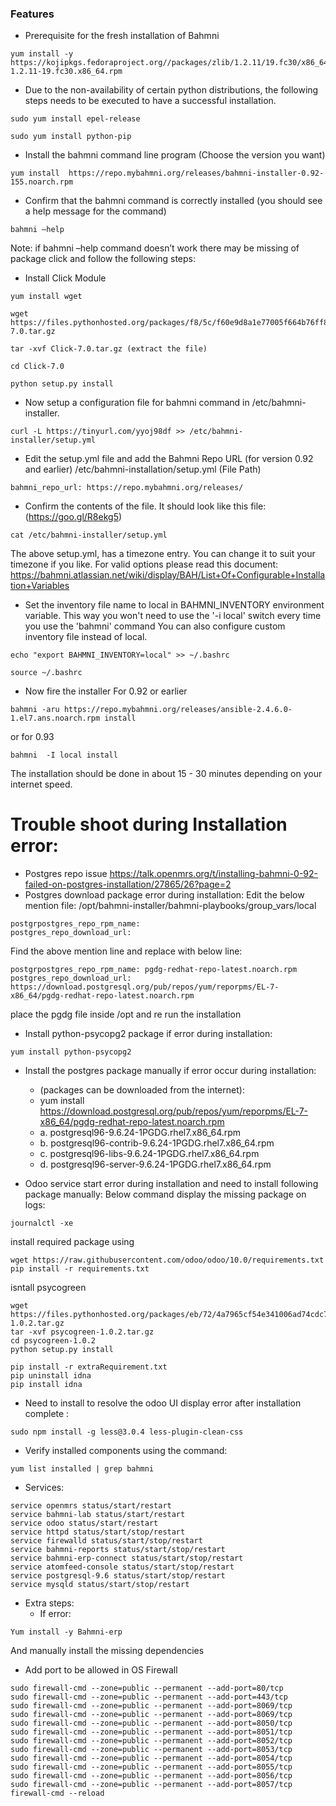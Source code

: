 ### Features

- Prerequisite for the fresh installation of Bahmni
```
yum install -y https://kojipkgs.fedoraproject.org//packages/zlib/1.2.11/19.fc30/x86_64/zlib-1.2.11-19.fc30.x86_64.rpm
```
- Due to the non-availability of certain python distributions, the following steps needs to be executed to have a successful installation.
```
sudo yum install epel-release
```
```
sudo yum install python-pip
```
- Install the bahmni command line program (Choose the version you want)
```
yum install  https://repo.mybahmni.org/releases/bahmni-installer-0.92-155.noarch.rpm
```
- Confirm that the bahmni command is correctly installed (you should see a help message for the command)
```
bahmni –help
```
Note: if bahmni –help command doesn’t work there may be missing of package click and follow the following steps:
- Install Click Module
```
yum install wget
```
```
wget https://files.pythonhosted.org/packages/f8/5c/f60e9d8a1e77005f664b76ff8aeaee5bc05d0a91798afd7f53fc998dbc47/Click-7.0.tar.gz
``` 
```
tar -xvf Click-7.0.tar.gz (extract the file)
```
```
cd Click-7.0
```
```
python setup.py install
```
- Now setup a configuration file for bahmni command in /etc/bahmni-installer.
```
curl -L https://tinyurl.com/yyoj98df >> /etc/bahmni-installer/setup.yml
```
- Edit the setup.yml file and add the Bahmni Repo URL (for version 0.92 and earlier)
/etc/bahmni-installation/setup.yml (File Path)
```
bahmni_repo_url: https://repo.mybahmni.org/releases/
```
- Confirm the contents of the file. It should look like this file: (https://goo.gl/R8ekg5)
```
cat /etc/bahmni-installer/setup.yml
```
 The above setup.yml, has a timezone entry. You can change it to suit your timezone if you like. For valid options
please read this document: https://bahmni.atlassian.net/wiki/display/BAH/List+Of+Configurable+Installation+Variables
- Set the inventory file name to local in BAHMNI_INVENTORY environment variable. This way you won't need to use the '-i local' switch every time you use the 'bahmni' command
You can also configure custom inventory file instead of local.
```
echo "export BAHMNI_INVENTORY=local" >> ~/.bashrc
```
```
source ~/.bashrc
```
- Now fire the installer
For 0.92 or earlier
```
bahmni -aru https://repo.mybahmni.org/releases/ansible-2.4.6.0-1.el7.ans.noarch.rpm install
```
or for 0.93
```
bahmni  -I local install 
```
The installation should be done in about 15 - 30 minutes depending on your internet speed.
# Trouble shoot during Installation error:
- Postgres repo issue
https://talk.openmrs.org/t/installing-bahmni-0-92-failed-on-postgres-installation/27865/26?page=2
-  Postgres download package error during installation:
 Edit the below mention file:
/opt/bahmni-installer/bahmni-playbooks/group_vars/local 
```
postgrpostgres_repo_rpm_name:
postgres_repo_download_url:
```
Find the above mention line and replace with below line:
```
postgrpostgres_repo_rpm_name: pgdg-redhat-repo-latest.noarch.rpm
postgres_repo_download_url: https://download.postgresql.org/pub/repos/yum/reporpms/EL-7-x86_64/pgdg-redhat-repo-latest.noarch.rpm
```
place the pgdg file inside /opt and re run the installation
- Install python-psycopg2 package if error during installation: 
```
yum install python-psycopg2
```
- Install the postgres package manually if error occur during installation:

	- (packages can be downloaded from the internet):
	- yum install  https://download.postgresql.org/pub/repos/yum/reporpms/EL-7-x86_64/pgdg-redhat-repo-latest.noarch.rpm
	- a.	postgresql96-9.6.24-1PGDG.rhel7.x86_64.rpm
	- b.	postgresql96-contrib-9.6.24-1PGDG.rhel7.x86_64.rpm
	- c.	postgresql96-libs-9.6.24-1PGDG.rhel7.x86_64.rpm
	- d.	postgresql96-server-9.6.24-1PGDG.rhel7.x86_64.rpm
- Odoo service start error during installation and need to install following package manually:
Below command display the missing package on logs:
```
journalctl -xe
```
install required package using
```
wget https://raw.githubusercontent.com/odoo/odoo/10.0/requirements.txt
pip install -r requirements.txt
```
isntall psycogreen
```
wget https://files.pythonhosted.org/packages/eb/72/4a7965cf54e341006ad74cdc72cd6572c789bc4f4e3fadc78672f1fbcfbd/psycogreen-1.0.2.tar.gz
tar -xvf psycogreen-1.0.2.tar.gz
cd psycogreen-1.0.2
python setup.py install
```


```
pip install -r extraRequirement.txt
pip uninstall idna
pip install idna
```


- Need to install to resolve the odoo UI display error after installation complete :
```
sudo npm install -g less@3.0.4 less-plugin-clean-css
```
- Verify installed components using the command:
```
yum list installed | grep bahmni
```
- Services:
```
service openmrs status/start/restart
service bahmni-lab status/start/restart
service odoo status/start/restart
service httpd status/start/stop/restart
service firewalld status/start/stop/restart
service bahmni-reports status/start/stop/restart
service bahmni-erp-connect status/start/stop/restart
service atomfeed-console status/start/stop/restart
service postgresql-9.6 status/start/stop/restart
service mysqld status/start/stop/restart
```
- Extra steps:
	- If error:
```
Yum install -y Bahmni-erp
```
And manually install the missing dependencies

- Add port to be allowed in OS Firewall
```
sudo firewall-cmd --zone=public --permanent --add-port=80/tcp
sudo firewall-cmd --zone=public --permanent --add-port=443/tcp
sudo firewall-cmd --zone=public --permanent --add-port=8069/tcp
sudo firewall-cmd --zone=public --permanent --add-port=8069/tcp
sudo firewall-cmd --zone=public --permanent --add-port=8050/tcp
sudo firewall-cmd --zone=public --permanent --add-port=8051/tcp
sudo firewall-cmd --zone=public --permanent --add-port=8052/tcp
sudo firewall-cmd --zone=public --permanent --add-port=8053/tcp
sudo firewall-cmd --zone=public --permanent --add-port=8054/tcp
sudo firewall-cmd --zone=public --permanent --add-port=8055/tcp
sudo firewall-cmd --zone=public --permanent --add-port=8056/tcp
sudo firewall-cmd --zone=public --permanent --add-port=8057/tcp
firewall-cmd --reload
```


